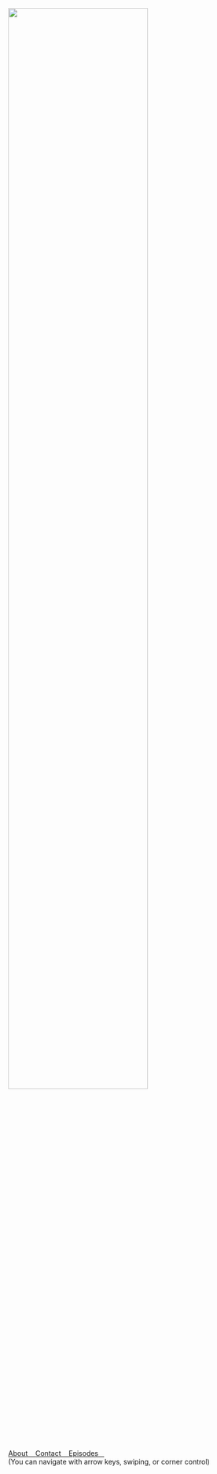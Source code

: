 <image src="slides/images/logo.png" style="width:75%">
<br>
    <a href="#/0/1">
        <i class="fa fa-angle-down"></i> About &nbsp;&nbsp;
    </a>
    <a href="#/0/2">
        <i class="fa fa-angle-double-down"></i> Contact &nbsp;&nbsp;
    </a>
    <a href="#/1">
        <i class="fa fa-angle-right"></i> Episodes &nbsp;&nbsp;
    </a>
<br>
(You can navigate with arrow keys, swiping, or corner control)
